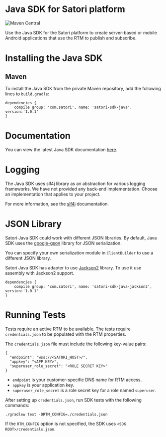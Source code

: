 # Java SDK for Satori platform
![Maven Central](https://img.shields.io/maven-central/v/com.satori/satori-sdk-java.svg)

Use the Java SDK for the Satori platform to create server-based or mobile Android
 applications that use the RTM to publish and subscribe.

# Installing the Java SDK

## Maven

To install the Java SDK from the private Maven repository, add the following lines to `build.gradle`:

    dependencies {
        compile group: 'com.satori', name: 'satori-sdk-java', version:'1.0.1'
    }

# Documentation

You can view the latest Java SDK documentation [here](https://www.satori.com/docs).

# Logging

The Java SDK uses slf4j library as an abstraction for various logging frameworks. We have not provided any back-end implementation.
Choose an implementation that applies to your project.

For more information, see the [slf4j](https://www.slf4j.org/) documentation.

# JSON Library

Satori Java SDK could work with different JSON libraries. By default, Java SDK uses the [google-gson](https://github.com/google/gson) library for JSON serialization.

You can specify your own serialization module in `ClientBuilder` to use a different JSON library.

Satori Java SDK has adapter to use [Jackson2](http://wiki.fasterxml.com/JacksonHome) library. To use it use assembly with Jackson2 support.

```
dependencies {
    compile group: 'com.satori', name: 'satori-sdk-java-jackson2', version:'1.0.1'
}
```

# Running Tests

Tests require an active RTM to be available. The tests require `credentials.json` to be
populated with the RTM properties.

The `credentials.json` file must include the following key-value pairs:

```
{
  "endpoint": "wss://<SATORI_HOST>/",
  "appkey": "<APP KEY>",
  "superuser_role_secret": "<ROLE SECRET KEY>"
}
```

* `endpoint` is your customer-specific DNS name for RTM access.
* `appkey` is your application key.
* `superuser_role_secret` is a role secret key for a role named `superuser`.

After setting up `credentials.json`, run SDK tests with the following commands:

```
./gradlew test -DRTM_CONFIG=./credentials.json
```

If the `RTM_CONFIG` option is not specified, the SDK uses `<SDK ROOT>/credentials.json`.

